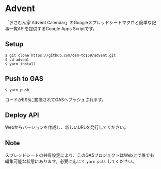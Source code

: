 # Advent

「おさむん家 Advent Calendar」のGoogleスプレッドシートマクロと簡単な記事一覧APIを提供するGoogle Apps Scriptです。

## Setup

```console
$ git clone https://github.com/osm-tc159/advent.git
$ cd advent
$ yarn install
```

## Push to GAS

```console
$ yarn push
```

コードがES5に変換されてGASへプッシュされます。

## Deploy API

Webからバージョンを作成し、新しいURLを発行してください。

## Note

スプレッドシートの共有設定により、このGASプロジェクトはWeb上で誰でも編集可能な状態にあります。必要に応じて `yarn pull` してください。
